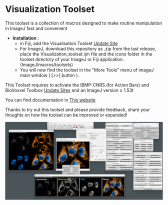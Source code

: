 # Visualization Toolset

This toolset is a collection of macros designed to make routine manipulation in ImageJ fast and convenient

* __Installation :__
	- in Fiji, add the Visualisation Toolset [Update Site](https://imagej.net/update-sites/following)
	- For ImageJ, download this repository as .zip from the last release, place the Visualization_toolset.ijm file and the icons folder in the toolset directory of your ImageJ or Fiji application. (ImageJ/macros/toolsets)     
	- You will now find the toolset in the "More Tools" menu of imageJ main window ( [>>] button ).     

This Toolset requires to activate the IBMP-CNRS (for Action Bars) and BioVoxxel Toolbox [Update Sites](https://imagej.net/update-sites/following) and an ImageJ version ≥ 1.53t

You can find documentation in [This website](https://kwolby.notion.site/kwolby/Visualization-Toolset-4e0a4f2834494ba5a4865a99c6913323)

Thanks to try out this toolset and please provide feedback, share your thoughts on how the toolset can be improved or expanded!

![Image](screenshots/Viz_Toolset_snapshot.jpg)
